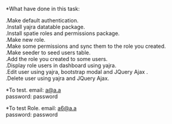 *What have done in this task:

.Make default authentication.<br>
.Install yajra datatable package.<br>
.Install spatie roles and permissions package.<br>
.Make new role.<br>
.Make some permissions and sync them to the role you created.<br>
.Make seeder to seed users table.<br>
.Add the role you created to some users.<br>
.Display role users in dashboard using yajra.<br>
.Edit user using yajra, bootstrap modal and JQuery Ajax .<br>
.Delete user using yajra and JQuery Ajax.


*To test.
email: a@a.a <br>
password: password

*To test Role.
email: a6@a.a<br>
password: password
